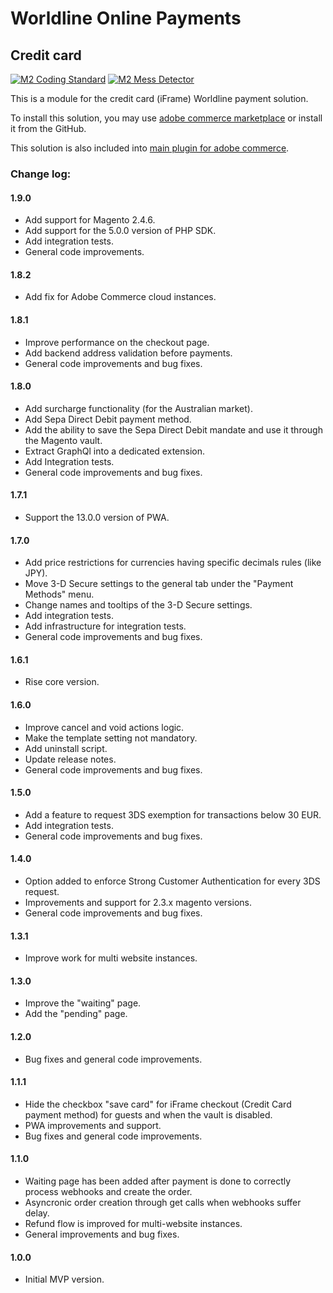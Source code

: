 # Worldline Online Payments

## Credit card

[![M2 Coding Standard](https://github.com/wl-online-payments-direct/plugin-magento-creditcard/actions/workflows/coding-standard.yml/badge.svg?branch=develop)](https://github.com/wl-online-payments-direct/plugin-magento-creditcard/actions/workflows/coding-standard.yml)
[![M2 Mess Detector](https://github.com/wl-online-payments-direct/plugin-magento-creditcard/actions/workflows/mess-detector.yml/badge.svg?branch=develop)](https://github.com/wl-online-payments-direct/plugin-magento-creditcard/actions/workflows/mess-detector.yml)

This is a module for the credit card (iFrame) Worldline payment solution.

To install this solution, you may use
[adobe commerce marketplace](https://marketplace.magento.com/worldline-module-magento-payment.html)
or install it from the GitHub.

This solution is also included into [main plugin for adobe commerce](https://github.com/wl-online-payments-direct/plugin-magento).
### Change log:

#### 1.9.0
- Add support for Magento 2.4.6.
- Add support for the 5.0.0 version of PHP SDK.
- Add integration tests.
- General code improvements.

#### 1.8.2
- Add fix for Adobe Commerce cloud instances.

#### 1.8.1
- Improve performance on the checkout page.
- Add backend address validation before payments.
- General code improvements and bug fixes.

#### 1.8.0
- Add surcharge functionality (for the Australian market).
- Add Sepa Direct Debit payment method.
- Add the ability to save the Sepa Direct Debit mandate and use it through the Magento vault.
- Extract GraphQl into a dedicated extension.
- Add Integration tests.
- General code improvements and bug fixes.

#### 1.7.1
- Support the 13.0.0 version of PWA.

#### 1.7.0
- Add price restrictions for currencies having specific decimals rules (like JPY).
- Move 3-D Secure settings to the general tab under the "Payment Methods" menu.
- Change names and tooltips of the 3-D Secure settings.
- Add integration tests.
- Add infrastructure for integration tests.
- General code improvements and bug fixes.

#### 1.6.1
- Rise core version.

#### 1.6.0
- Improve cancel and void actions logic.
- Make the template setting not mandatory.
- Add uninstall script.
- Update release notes.
- General code improvements and bug fixes.

#### 1.5.0
- Add a feature to request 3DS exemption for transactions below 30 EUR.
- Add integration tests.
- General code improvements and bug fixes.

#### 1.4.0
- Option added to enforce Strong Customer Authentication for every 3DS request.
- Improvements and support for 2.3.x magento versions.
- General code improvements and bug fixes.

#### 1.3.1
- Improve work for multi website instances.

#### 1.3.0
- Improve the "waiting" page.
- Add the "pending" page.

#### 1.2.0
- Bug fixes and general code improvements.

#### 1.1.1
- Hide the checkbox "save card" for iFrame checkout (Credit Card payment method) for guests and when the vault is disabled.
- PWA improvements and support.
- Bug fixes and general code improvements.

#### 1.1.0
- Waiting page has been added after payment is done to correctly process webhooks and create the order.
- Asyncronic order creation through get calls when webhooks suffer delay.
- Refund flow is improved for multi-website instances.
- General improvements and bug fixes.

#### 1.0.0
- Initial MVP version.
